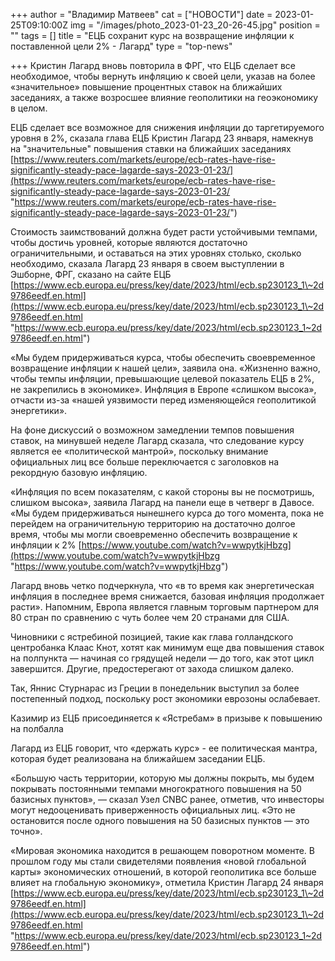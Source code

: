 +++
author = "Владимир Матвеев"
cat = ["НОВОСТИ"]
date = 2023-01-25T09:10:00Z
img = "/images/photo_2023-01-23_20-26-45.jpg"
position = ""
tags = []
title = "ЕЦБ сохранит курс на возвращение инфляции к поставленной цели 2% - Лагард"
type = "top-news"

+++
Кристин Лагард вновь повторила в ФРГ, что ЕЦБ сделает все необходимое, чтобы вернуть инфляцию к своей цели, указав на более «значительное» повышение процентных ставок на ближайших заседаниях, а также возросшее влияние геополитики на геоэкономику в целом.

ЕЦБ сделает все возможное для снижения инфляции до таргетируемого уровня в 2%, сказала глава ЕЦБ Кристин Лагард 23 января, намекнув на "значительные" повышения ставки на ближайших заседаниях [https://www.reuters.com/markets/europe/ecb-rates-have-rise-significantly-steady-pace-lagarde-says-2023-01-23/](https://www.reuters.com/markets/europe/ecb-rates-have-rise-significantly-steady-pace-lagarde-says-2023-01-23/ "https://www.reuters.com/markets/europe/ecb-rates-have-rise-significantly-steady-pace-lagarde-says-2023-01-23/")

Стоимость заимствований должна будет расти устойчивыми темпами, чтобы достичь уровней, которые являются достаточно ограничительными, и оставаться на этих уровнях столько, сколько необходимо, сказала Лагард 23 января в своем выступлении в Эшборне, ФРГ, сказано на сайте ЕЦБ [https://www.ecb.europa.eu/press/key/date/2023/html/ecb.sp230123_1\~2d9786eedf.en.html](https://www.ecb.europa.eu/press/key/date/2023/html/ecb.sp230123_1\~2d9786eedf.en.html "https://www.ecb.europa.eu/press/key/date/2023/html/ecb.sp230123_1~2d9786eedf.en.html")

«Мы будем придерживаться курса, чтобы обеспечить своевременное возвращение инфляции к нашей цели», заявила она. «Жизненно важно, чтобы темпы инфляции, превышающие целевой показатель ЕЦБ в 2%, не закрепились в экономике». Инфляция в Европе «слишком высока», отчасти из-за «нашей уязвимости перед изменяющейся геополитикой энергетики».

На фоне дискуссий о возможном замедлении темпов повышения ставок, на минувшей неделе Лагард сказала, что следование курсу является ее «политической мантрой», поскольку внимание официальных лиц все больше переключается с заголовков на рекордную базовую инфляцию.

«Инфляция по всем показателям, с какой стороны вы не посмотришь, слишком высока», заявила Лагард на панели еще в четверг в Давосе. «Мы будем придерживаться нынешнего курса до того момента, пока не перейдем на ограничительную территорию на достаточно долгое время, чтобы мы могли своевременно обеспечить возвращение к инфляции к 2% [https://www.youtube.com/watch?v=wwpytkjHbzg](https://www.youtube.com/watch?v=wwpytkjHbzg "https://www.youtube.com/watch?v=wwpytkjHbzg")

Лагард вновь четко подчеркнула, что «в то время как энергетическая инфляция в последнее время снижается, базовая инфляция продолжает расти». Напомним, Европа является главным торговым партнером для 80 стран по сравнению с чуть более чем 20 странами для США.

Чиновники с ястребиной позицией, такие как глава голландского центробанка Клаас Кнот, хотят как минимум еще два повышения ставок на полпункта — начиная со грядущей недели — до того, как этот цикл завершится. Другие, предостерегают от захода слишком далеко.

Так, Яннис Стурнарас из Греции в понедельник выступил за более постепенный подход, поскольку рост экономики еврозоны ослабевает.

Казимир из ЕЦБ присоединяется к «Ястребам» в призыве к повышению на полбалла

Лагард из ЕЦБ говорит, что «держать курс» - ее политическая мантра, которая будет реализована на ближайшем заседании ЕЦБ.

«Большую часть территории, которую мы должны покрыть, мы будем покрывать постоянными темпами многократного повышения на 50 базисных пунктов», — сказал Узел CNBC ранее, отметив, что инвесторы могут недооценивать приверженность официальных лиц. «Это не остановится после одного повышения на 50 базисных пунктов — это точно».

«Мировая экономика находится в решающем поворотном моменте. В прошлом году мы стали свидетелями появления «новой глобальной карты» экономических отношений, в которой геополитика все больше влияет на глобальную экономику», отметила Кристин Лагард 24 января [https://www.ecb.europa.eu/press/key/date/2023/html/ecb.sp230123_1\~2d9786eedf.en.html](https://www.ecb.europa.eu/press/key/date/2023/html/ecb.sp230123_1\~2d9786eedf.en.html "https://www.ecb.europa.eu/press/key/date/2023/html/ecb.sp230123_1~2d9786eedf.en.html")